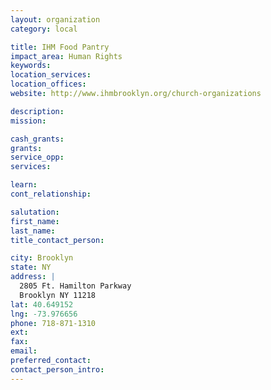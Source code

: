 ```yaml
---
layout: organization
category: local

title: IHM Food Pantry
impact_area: Human Rights
keywords: 
location_services: 
location_offices: 
website: http://www.ihmbrooklyn.org/church-organizations

description: 
mission: 

cash_grants: 
grants: 
service_opp: 
services: 

learn: 
cont_relationship: 

salutation: 
first_name: 
last_name: 
title_contact_person: 

city: Brooklyn
state: NY
address: |
  2805 Ft. Hamilton Parkway  
  Brooklyn NY 11218
lat: 40.649152
lng: -73.976656
phone: 718-871-1310
ext: 
fax: 
email: 
preferred_contact: 
contact_person_intro: 
---
```

